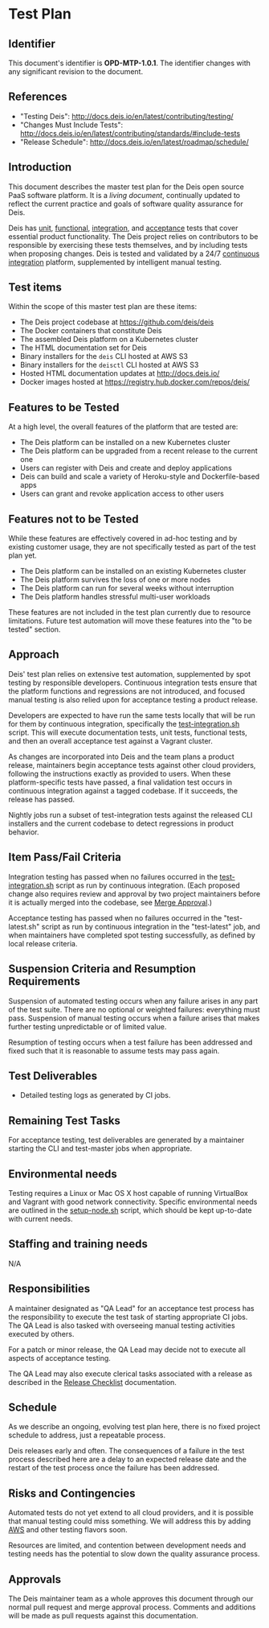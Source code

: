 # Test Plan

## Identifier

This document's identifier is **OPD-MTP-1.0.1**. The identifier changes with
any significant revision to the document.

## References

- "Testing Deis": <http://docs.deis.io/en/latest/contributing/testing/>
- "Changes Must Include Tests": <http://docs.deis.io/en/latest/contributing/standards/#include-tests>
- "Release Schedule": <http://docs.deis.io/en/latest/roadmap/schedule/>

## Introduction

This document describes the master test plan for the Deis open source PaaS
software platform. It is a *living document*, continually updated to reflect the
current practice and goals of software quality assurance for Deis.

Deis has [unit][], [functional][], [integration][], and [acceptance][] tests that cover
essential product functionality. The Deis project relies on contributors to be
responsible by exercising these tests themselves, and by including tests when
proposing changes. Deis is tested and validated by a 24/7
[continuous integration][] platform, supplemented by intelligent manual testing.

## Test items

Within the scope of this master test plan are these items:

- The Deis project codebase at <https://github.com/deis/deis>
- The Docker containers that constitute Deis
- The assembled Deis platform on a Kubernetes cluster
- The HTML documentation set for Deis
- Binary installers for the `deis` CLI hosted at AWS S3
- Binary installers for the `deisctl` CLI hosted at AWS S3
- Hosted HTML documentation updates at http://docs.deis.io/
- Docker images hosted at <https://registry.hub.docker.com/repos/deis/>

## Features to be Tested

At a high level, the overall features of the platform that are tested are:

- The Deis platform can be installed on a new Kubernetes cluster
- The Deis platform can be upgraded from a recent release to the current one
- Users can register with Deis and create and deploy applications
- Deis can build and scale a variety of Heroku-style and Dockerfile-based apps
- Users can grant and revoke application access to other users


## Features not to be Tested

While these features are effectively covered in ad-hoc testing and by existing
customer usage, they are not specifically tested as part of the test plan yet.

- The Deis platform can be installed on an existing Kubernetes cluster
- The Deis platform survives the loss of one or more nodes
- The Deis platform can run for several weeks without interruption
- The Deis platform handles stressful multi-user workloads

These features are not included in the test plan currently due to resource
limitations. Future test automation will move these features into the
"to be tested" section.


## Approach

Deis' test plan relies on extensive test automation, supplemented by spot
testing by responsible developers. Continuous integration tests ensure that
the platform functions and regressions are not introduced, and focused manual
testing is also relied upon for acceptance testing a product release.

Developers are expected to have run the same tests locally that will be run
for them by continuous integration, specifically the [test-integration.sh][]
script. This will execute documentation tests, unit tests, functional tests,
and then an overall acceptance test against a Vagrant cluster.

As changes are incorporated into Deis and the team plans a product release,
maintainers begin acceptance tests against other cloud providers, following the
instructions exactly as provided to users. When these platform-specific tests
have passed, a final validation test occurs in continuous integration against
a tagged codebase. If it succeeds, the release has passed.

Nightly jobs run a subset of test-integration tests against the released CLI
installers and the current codebase to detect regressions in product behavior.


## Item Pass/Fail Criteria

Integration testing has passed when no failures occurred in the
[test-integration.sh][] script as run by continuous integration. (Each proposed
change also requires review and approval by two project maintainers before it
is actually merged into the codebase, see [Merge Approval][].)

Acceptance testing has passed when no failures occurred in the "test-latest.sh"
script as run by continuous integration in the "test-latest" job, and when
maintainers have completed spot testing successfully, as defined by local
release criteria.


## Suspension Criteria and Resumption Requirements

Suspension of automated testing occurs when any failure arises in any part of
the test suite. There are no optional or weighted failures: everything
must pass. Suspension of manual testing occurs when a failure arises that
makes further testing unpredictable or of limited value.

Resumption of testing occurs when a test failure has been addressed and fixed
such that it is reasonable to assume tests may pass again.


## Test Deliverables

- Detailed testing logs as generated by CI jobs.


## Remaining Test Tasks

For acceptance testing, test deliverables are generated by a maintainer starting
the CLI and test-master jobs when appropriate.


## Environmental needs

Testing requires a Linux or Mac OS X host capable of running VirtualBox and
Vagrant with good network connectivity. Specific environmental needs are
outlined in the [setup-node.sh][] script, which should be kept up-to-date with
current needs.


## Staffing and training needs

N/A


## Responsibilities

A maintainer designated as "QA Lead" for an acceptance test process has the
responsibility to execute the test task of starting appropriate CI jobs. The
QA Lead is also tasked with overseeing manual testing activities executed by
others.

For a patch or minor release, the QA Lead may decide not to execute all aspects
of acceptance testing.

The QA Lead may also execute clerical tasks associated with a release as
described in the [Release Checklist](release-checklist.md) documentation.


## Schedule

As we describe an ongoing, evolving test plan here, there is no fixed project
schedule to address, just a repeatable process.

Deis releases early and often. The consequences of a failure in the test process
described here are a delay to an expected release date and the restart of the
test process once the failure has been addressed.


## Risks and Contingencies

Automated tests do not yet extend to all cloud providers, and it is possible
that manual testing could miss something. We will address this by adding [AWS][]
and other testing flavors soon.

Resources are limited, and contention between development needs and testing
needs has the potential to slow down the quality assurance process.


## Approvals

The Deis maintainer team as a whole approves this document through our normal
pull request and merge approval process. Comments and additions will be made as
pull requests against this documentation.


[unit]: http://en.wikipedia.org/wiki/Unit_testing
[functional]: http://en.wikipedia.org/wiki/Functional_testing
[integration]: http://en.wikipedia.org/wiki/Integration_testing
[acceptance]: http://en.wikipedia.org/wiki/Acceptance_testing
[continuous integration]: http://en.wikipedia.org/wiki/Continuous_integration
[source code]: https://github.com/deis/deis
[test-integration.sh]: https://github.com/deis/deis/blob/master/tests/bin/test-integration.sh
[setup-node.sh]: https://github.com/deis/deis/blob/master/tess/bin/setup-node.sh
[AWS]: http://aws.amazon.com/
[merge approval]: ../contributing/submitting-a-pull-request.md#merge-approval
